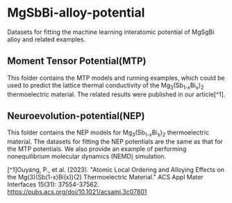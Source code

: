 # MgSbBi-alloy-potential
Datasets for fitting the machine learning interatomic potential of MgSgBi alloy and related examples.
## Moment Tensor Potential(MTP)
This folder contains the MTP models and running examples, which could be used to predict the lattice thermal conductivity of the Mg<sub>3</sub>(Sb<sub>1-x</sub>Bi<sub>x</sub>)<sub>2</sub> thermoelectric material. The related results were published in our article[^1].
## Neuroevolution-potential(NEP)
This folder contains the NEP models for Mg<sub>3</sub>(Sb<sub>1-x</sub>Bi<sub>x</sub>)<sub>2</sub> thermoelectric material. The datasets for fitting the NEP potentials are the same as that for the MTP potentials. We also provide an example of performing nonequilibrium molecular dynamics (NEMD) simulation.

[^1]Ouyang, P., et al. (2023). "Atomic Local Ordering and Alloying Effects on the Mg(3)(Sb(1-x)Bi(x))(2) Thermoelectric Material." ACS Appl Mater Interfaces 15(31): 37554-37562. https://pubs.acs.org/doi/10.1021/acsami.3c07801
